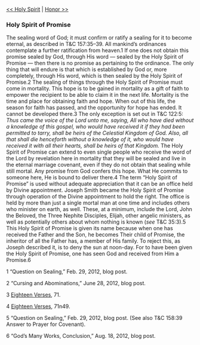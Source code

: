 [<< Holy Spirit](Holy%20Spirit.md)  |  [Honor >>](Honor.md)

### Holy Spirit of Promise
The sealing word of God; it must confirm or ratify a sealing for it to become eternal, as described in T&C 157:35–39. All mankind’s ordinances contemplate a further ratification from heaven.1 If one does not obtain this promise sealed by God, through His word — sealed by the Holy Spirit of Promise — then there is no promise as pertaining to the ordinance. The only thing that will endure is that which is established by God or, more completely, through His word, which is then sealed by the Holy Spirit of Promise.2 The sealing of things through the Holy Spirit of Promise must come in mortality. This hope is to be gained in mortality as a gift of faith to empower the recipient to be able to claim it in the next life. Mortality is the time and place for obtaining faith and hope. When out of this life, the season for faith has passed, and the opportunity for hope has ended. It cannot be developed there.3 The only exception is set out in T&C 122:5: *Thus came the voice of the Lord unto me, saying, All who have died without a knowledge of this gospel, who would have received it if they had been permitted to tarry, shall be heirs of the Celestial Kingdom of God. Also, all that shall die henceforth without a knowledge of it, who would have received it with all their hearts, shall be heirs of that Kingdom.* The Holy Spirit of Promise can extend to even single people who receive the word of the Lord by revelation here in mortality that they will be sealed and live in the eternal marriage covenant, even if they do not obtain that sealing while still mortal. Any promise from God confers this hope. What He commits to someone here, He is bound to deliver there.4 The term “Holy Spirit of Promise” is used without adequate appreciation that it can be an office held by Divine appointment. Joseph Smith became the Holy Spirit of Promise through operation of the Divine appointment to hold the right. The office is held by more than just a single mortal man at one time and includes others who minister on earth, as well. These, at a minimum, include the Lord, John the Beloved, the Three Nephite Disciples, Elijah, other angelic ministers, as well as potentially others about whom nothing is known (*see* T&C 35:3).5 This Holy Spirit of Promise is given its name because when one has received the Father and the Son, he becomes Their child of Promise, the inheritor of all the Father has, a member of His family. To reject this, as Joseph described it, is to deny the sun at noon-day. For to have been given the Holy Spirit of Promise, one has seen God and received from Him a Promise.6



1 “Question on Sealing,” Feb. 29, 2012, blog post.


2 “Cursing and Abominations,” June 28, 2012, blog post.


3
[Eighteen Verses](#), 71.


4
[Eighteen Verses](#), 71n49.


5 “Question on Sealing,” Feb. 29, 2012, blog post. (See also T&C 158:39 Answer to Prayer for Covenant).


6 “God’s Many Works, Conclusion,” Aug. 18, 2012, blog post.